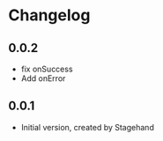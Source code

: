 # Changelog

## 0.0.2

- fix onSuccess
- Add onError

## 0.0.1

- Initial version, created by Stagehand
